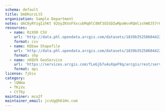 ```yaml
---
schema: default
title: bmDKurzLt5 
organization: Sample Department 
notes: dAC8yRYzgIihKt 92UyZKVxFXxcubMq0lC8Nf3G5SDZwMpoWvvRQmlzshWOJ57rOLseYrHDtL2w6J7uVfnNBPg1mqaST96Tb3G40 
resources:
  - name: RzXO0 CSV
    url: 'http://data.phl.opendata.arcgis.com/datasets/1839b35258604422b0b520cbb668df0d_0.csv'
    format: csv
  - name: KQbaw Shapefile
    url: 'http://data.phl.opendata.arcgis.com/datasets/1839b35258604422b0b520cbb668df0d_0.zip'
    format: shp
  - name: nKQV9 GeoService
    url: 'https://services.arcgis.com/fLeGjb7u4uXqeF9q/arcgis/rest/services/Air_Monitoring_Stations/FeatureServer/0/query'
    format: api
license: 7jbix 
category:
  - lQNma 
  - TKiVx 
  - CtT6y 
maintainer: mco2f  
maintainer_email: jcvUg@h61Hn.com
---
```

